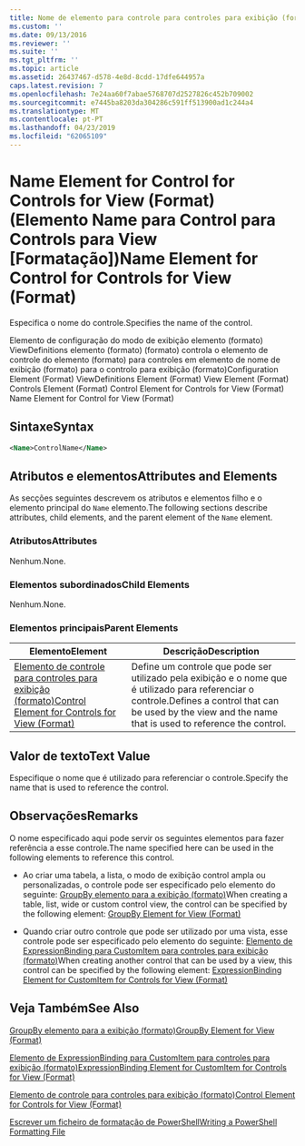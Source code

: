 ```yaml
---
title: Nome de elemento para controle para controles para exibição (formato) | Documentos da Microsoft
ms.custom: ''
ms.date: 09/13/2016
ms.reviewer: ''
ms.suite: ''
ms.tgt_pltfrm: ''
ms.topic: article
ms.assetid: 26437467-d578-4e8d-8cdd-17dfe644957a
caps.latest.revision: 7
ms.openlocfilehash: 7e24aa60f7abae5768707d2527826c452b709002
ms.sourcegitcommit: e7445ba8203da304286c591ff513900ad1c244a4
ms.translationtype: MT
ms.contentlocale: pt-PT
ms.lasthandoff: 04/23/2019
ms.locfileid: "62065109"
---
```

# <a name="name-element-for-control-for-controls-for-view-format"></a><span data-ttu-id="9127a-102">Name Element for Control for Controls for View (Format) (Elemento Name para Control para Controls para View [Formatação])</span><span class="sxs-lookup"><span data-stu-id="9127a-102">Name Element for Control for Controls for View (Format)</span></span>

<span data-ttu-id="9127a-103">Especifica o nome do controle.</span><span class="sxs-lookup"><span data-stu-id="9127a-103">Specifies the name of the control.</span></span>

<span data-ttu-id="9127a-104">Elemento de configuração do modo de exibição elemento (formato) ViewDefinitions elemento (formato) (formato) controla o elemento de controle do elemento (formato) para controles em elemento de nome de exibição (formato) para o controlo para exibição (formato)</span><span class="sxs-lookup"><span data-stu-id="9127a-104">Configuration Element (Format) ViewDefinitions Element (Format) View Element (Format) Controls Element (Format) Control Element for Controls for View (Format) Name Element for Control for View (Format)</span></span>

## <a name="syntax"></a><span data-ttu-id="9127a-105">Sintaxe</span><span class="sxs-lookup"><span data-stu-id="9127a-105">Syntax</span></span>

```xml
<Name>ControlName</Name>
```

## <a name="attributes-and-elements"></a><span data-ttu-id="9127a-106">Atributos e elementos</span><span class="sxs-lookup"><span data-stu-id="9127a-106">Attributes and Elements</span></span>

<span data-ttu-id="9127a-107">As secções seguintes descrevem os atributos e elementos filho e o elemento principal do `Name` elemento.</span><span class="sxs-lookup"><span data-stu-id="9127a-107">The following sections describe attributes, child elements, and the parent element of the `Name` element.</span></span>

### <a name="attributes"></a><span data-ttu-id="9127a-108">Atributos</span><span class="sxs-lookup"><span data-stu-id="9127a-108">Attributes</span></span>

<span data-ttu-id="9127a-109">Nenhum.</span><span class="sxs-lookup"><span data-stu-id="9127a-109">None.</span></span>

### <a name="child-elements"></a><span data-ttu-id="9127a-110">Elementos subordinados</span><span class="sxs-lookup"><span data-stu-id="9127a-110">Child Elements</span></span>

<span data-ttu-id="9127a-111">Nenhum.</span><span class="sxs-lookup"><span data-stu-id="9127a-111">None.</span></span>

### <a name="parent-elements"></a><span data-ttu-id="9127a-112">Elementos principais</span><span class="sxs-lookup"><span data-stu-id="9127a-112">Parent Elements</span></span>

|<span data-ttu-id="9127a-113">Elemento</span><span class="sxs-lookup"><span data-stu-id="9127a-113">Element</span></span>|<span data-ttu-id="9127a-114">Descrição</span><span class="sxs-lookup"><span data-stu-id="9127a-114">Description</span></span>|
|-------------|-----------------|
|[<span data-ttu-id="9127a-115">Elemento de controle para controles para exibição (formato)</span><span class="sxs-lookup"><span data-stu-id="9127a-115">Control Element for Controls for View (Format)</span></span>](./control-element-for-controls-for-view-format.md)|<span data-ttu-id="9127a-116">Define um controle que pode ser utilizado pela exibição e o nome que é utilizado para referenciar o controle.</span><span class="sxs-lookup"><span data-stu-id="9127a-116">Defines a control that can be used by the view and the name that is used to reference the control.</span></span>|

## <a name="text-value"></a><span data-ttu-id="9127a-117">Valor de texto</span><span class="sxs-lookup"><span data-stu-id="9127a-117">Text Value</span></span>

<span data-ttu-id="9127a-118">Especifique o nome que é utilizado para referenciar o controle.</span><span class="sxs-lookup"><span data-stu-id="9127a-118">Specify the name that is used to reference the control.</span></span>

## <a name="remarks"></a><span data-ttu-id="9127a-119">Observações</span><span class="sxs-lookup"><span data-stu-id="9127a-119">Remarks</span></span>

<span data-ttu-id="9127a-120">O nome especificado aqui pode servir os seguintes elementos para fazer referência a esse controle.</span><span class="sxs-lookup"><span data-stu-id="9127a-120">The name specified here can be used in the following elements to reference this control.</span></span>

- <span data-ttu-id="9127a-121">Ao criar uma tabela, a lista, o modo de exibição control ampla ou personalizadas, o controle pode ser especificado pelo elemento do seguinte: [GroupBy elemento para a exibição (formato)](./groupby-element-for-view-format.md)</span><span class="sxs-lookup"><span data-stu-id="9127a-121">When creating a table, list, wide or custom control view, the control can be specified by the following element: [GroupBy Element for View (Format)](./groupby-element-for-view-format.md)</span></span>

- <span data-ttu-id="9127a-122">Quando criar outro controle que pode ser utilizado por uma vista, esse controle pode ser especificado pelo elemento do seguinte: [Elemento de ExpressionBinding para CustomItem para controles para exibição (formato)](./expressionbinding-element-for-customitem-for-controls-for-view-format.md)</span><span class="sxs-lookup"><span data-stu-id="9127a-122">When creating another control that can be used by a view, this control can be specified by the following element: [ExpressionBinding Element for CustomItem for Controls for View (Format)](./expressionbinding-element-for-customitem-for-controls-for-view-format.md)</span></span>

## <a name="see-also"></a><span data-ttu-id="9127a-123">Veja Também</span><span class="sxs-lookup"><span data-stu-id="9127a-123">See Also</span></span>

[<span data-ttu-id="9127a-124">GroupBy elemento para a exibição (formato)</span><span class="sxs-lookup"><span data-stu-id="9127a-124">GroupBy Element for View (Format)</span></span>](./groupby-element-for-view-format.md)

[<span data-ttu-id="9127a-125">Elemento de ExpressionBinding para CustomItem para controles para exibição (formato)</span><span class="sxs-lookup"><span data-stu-id="9127a-125">ExpressionBinding Element for CustomItem for Controls for View (Format)</span></span>](./expressionbinding-element-for-customitem-for-controls-for-view-format.md)

[<span data-ttu-id="9127a-126">Elemento de controle para controles para exibição (formato)</span><span class="sxs-lookup"><span data-stu-id="9127a-126">Control Element for Controls for View (Format)</span></span>](./control-element-for-controls-for-view-format.md)

[<span data-ttu-id="9127a-127">Escrever um ficheiro de formatação de PowerShell</span><span class="sxs-lookup"><span data-stu-id="9127a-127">Writing a PowerShell Formatting File</span></span>](./writing-a-powershell-formatting-file.md)
